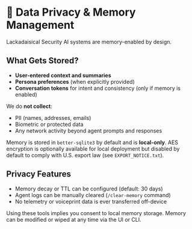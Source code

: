 # 🔐 Data Privacy & Memory Management

Lackadaisical Security AI systems are memory-enabled by design.

## What Gets Stored?

- **User-entered context and summaries**
- **Persona preferences** (when explicitly provided)
- **Conversation tokens** for intent and consistency (only if memory is enabled)

We do **not collect**:
- PII (names, addresses, emails)
- Biometric or protected data
- Any network activity beyond agent prompts and responses

Memory is stored in `better-sqlite3` by default and is **local-only**. AES encryption is optionally available for local deployment but disabled by default to comply with U.S. export law (see `EXPORT_NOTICE.txt`).

## Privacy Features

- Memory decay or TTL can be configured (default: 30 days)
- Agent logs can be manually cleared (`/clear-memory` command)
- No telemetry or voiceprint data is ever transferred off-device

Using these tools implies you consent to local memory storage. Memory can be modified or wiped at any time via the UI or CLI.
